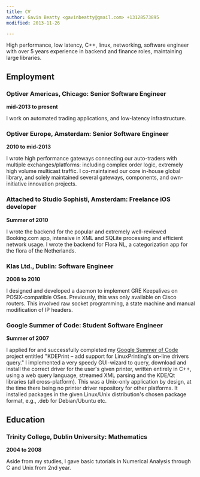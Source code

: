 ```yaml
---
title: CV
author: Gavin Beatty <gavinbeatty@gmail.com> +13128573895
modified: 2013-11-26

---
```


High performance, low latency, C++, linux, networking, software engineer with over 5 years
experience in backend and finance roles, maintaining large libraries.

## Employment

### Optiver Americas, Chicago: Senior Software Engineer

**mid-2013 to present**

I work on automated trading applications, and low-latency infrastructure.

### Optiver Europe, Amsterdam: Senior Software Engineer

**2010 to mid-2013**

I wrote high performance gateways connecting our auto-traders with multiple
exchanges/platforms: including complex order logic, extremely high volume multicast
traffic. I co-maintained our core in-house global library, and solely maintained
several gateways, components, and own-initiative innovation projects.

### Attached to Studio Sophisti, Amsterdam: Freelance iOS developer

**Summer of 2010**

I wrote the backend for the popular and extremely well-reviewed Booking.com app, intensive
in XML and SQLite processing and efficient network usage. I wrote the backend for Flora
NL, a categorization app for the flora of the Netherlands.

### Klas Ltd., Dublin: Software Engineer

**2008 to 2010**

I designed and developed a daemon to implement GRE Keepalives on POSIX-compatible OSes.
Previously, this was only available on Cisco routers. This involved raw socket
programming, a state machine and manual modification of IP headers.

### Google Summer of Code: Student Software Engineer

**Summer of 2007**

I applied for and successfully completed my [Google Summer of
Code](http://code.google.com/soc/2007) project entitled "KDEPrint – add support for
LinuxPrinting's on-line drivers query." I implemented a very speedy GUI-wizard to query,
download and install the correct driver for the user's given printer, written entirely in
C++, using a web query language, streamed XML parsing and the KDE/Qt libraries (all
cross-platform). This was a Unix-only application by design, at the time there being no
printer driver repository for other platforms. It installed packages in the given
Linux/Unix distribution's chosen package format, e.g., .deb for Debian/Ubuntu etc.

## Education

### Trinity College, Dublin University: Mathematics

**2004 to 2008**

Aside from my studies, I gave basic tutorials in Numerical Analysis through C and Unix
from 2nd year.

<!-- vi: set et sw=2 ts=2 tw=90 -->

